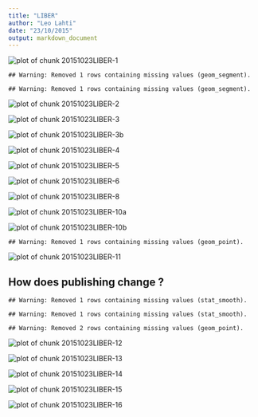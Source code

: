 ```yaml
---
title: "LIBER"
author: "Leo Lahti"
date: "23/10/2015"
output: markdown_document
---
```







![plot of chunk 20151023LIBER-1](figure/20151023LIBER-1-1.png) 


```
## Warning: Removed 1 rows containing missing values (geom_segment).
```

```
## Warning: Removed 1 rows containing missing values (geom_segment).
```

![plot of chunk 20151023LIBER-2](figure/20151023LIBER-2-1.png) 


![plot of chunk 20151023LIBER-3](figure/20151023LIBER-3-1.png) 


![plot of chunk 20151023LIBER-3b](figure/20151023LIBER-3b-1.png) 


![plot of chunk 20151023LIBER-4](figure/20151023LIBER-4-1.png) 




![plot of chunk 20151023LIBER-5](figure/20151023LIBER-5-1.png) 



![plot of chunk 20151023LIBER-6](figure/20151023LIBER-6-1.png) 



![plot of chunk 20151023LIBER-8](figure/20151023LIBER-8-1.png) 




![plot of chunk 20151023LIBER-10a](figure/20151023LIBER-10a-1.png) 

![plot of chunk 20151023LIBER-10b](figure/20151023LIBER-10b-1.png) 



```
## Warning: Removed 1 rows containing missing values (geom_point).
```

![plot of chunk 20151023LIBER-11](figure/20151023LIBER-11-1.png) 

## How does publishing change ?


```
## Warning: Removed 1 rows containing missing values (stat_smooth).
```

```
## Warning: Removed 1 rows containing missing values (stat_smooth).
```

```
## Warning: Removed 2 rows containing missing values (geom_point).
```

![plot of chunk 20151023LIBER-12](figure/20151023LIBER-12-1.png) 


![plot of chunk 20151023LIBER-13](figure/20151023LIBER-13-1.png) 


![plot of chunk 20151023LIBER-14](figure/20151023LIBER-14-1.png) 



![plot of chunk 20151023LIBER-15](figure/20151023LIBER-15-1.png) 


![plot of chunk 20151023LIBER-16](figure/20151023LIBER-16-1.png) 

